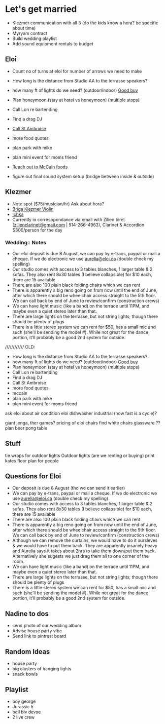 # Let's get married

- Klezmer communication with all 3 (do the kids know a hora? be specific about time)
- Myryam contract
- Build wedding playlist
- Add sound equipment rentals to budget

## Eloi

- Count no of turns at eloi for number of arrows we need to make
- How long is the distance from Studio AA to the terrasse speakers?

- how many ft of lights do we need? (outdoor/indoor) [Good buy](https://www.amazon.com/Backyard-Hanging-Outdoor-Pergola-Deckyard/dp/B00RQHBZVS/)
- Plan honeymoon (stay at hotel vs honeymoon) (multiple stops)
- Call Lon re bartending
- Find a drag DJ
- [Call St Ambroise](http://mcauslan.com/en/)
- more food quotes
- plan park with mike
- plan mini event for moms friend
- [Reach out to McCain foods](https://www.mccain.com/)
- figure out final sound system setup (bridge between inside & outside)

## Klezmer

- Note spot ($75/musician/hr) Ask about hora?
- [Briga Klezmer Violin](https://brigamusic.com/about/)
- [Ichka](https://ichka.bandcamp.com/album/podorozh)
- Currently in corresopondance via email with Zilien biret (zilienclarinet@gmail.com | 514-266-4963), Clarinet & Accordion $300/person for the day

### Wedding:: Notes

- Our eloi deposit is due 8 August, we can pay by e-trans, paypal or mail a cheque. If we do electronic we use aurelia@eloi.ca (double check my spelling)
- Our studio comes with access to 3 tables blanches, 1 larger table & 2 sofas. They also rent 8x30 tables (I believe collapsible) for $10 each, there are 15 available 
- There are also 100 plain black folding chairs which we can rent
- There is apparently a big reno going on from now until the end of June, after which there should be wheelchair access straight to the 5th floor. We can call back by end of June to review/confirm (construction crews)
- We can have light music (like a band) on the terrace until 11PM, and maybe even a quiet stereo later than that.
- There are large lights on the terrasse, but not string lights; though there should be plenty of plugs
- There is a little stereo system we can rent for $50, has a small mic and such (she'll be sending the model #). While not great for the dance portion, it'll probably be a good 2nd system for outside.






//////////// OLD:

- How long is the distance from Studio AA to the terrasse speakers?
- how many ft of lights do we need? (outdoor/indoor) [Good buy](https://www.amazon.com/Backyard-Hanging-Outdoor-Pergola-Deckyard/dp/B00RQHBZVS/)
- Plan honeymoon (stay at hotel vs honeymoon) (multiple stops)
- Call Lon re bartending
- Find a drag DJ
- Call St Ambroise
- more food quotes
- mccain
- plan park with mike
- plan mini event for moms friend


ask eloi about air condition
eloi dishwasher industrial (how fast is a cycle)?

giant jenga, ther games?
pricing of eloi chairs
find white chairs
glassware ??
plan beer pong table

## Stuff

tie wraps for outdoor lights
Outdoor lights (are we renting or buying)
print kates floor plan for people 





## Questions for Eloi

- Our deposit is due 8 August (tho we can send it earlier)
- We can pay by e-trans, paypal or mail a cheque. If we do electronic we use aurelia@eloi.ca (double check my spelling)
- Our studio comes with access to 3 tables blanches, 1 larger table & 2 sofas. They also rent 8x30 tables (I believe collapsible) for $10 each, there are 15 available 
- There are also 100 plain black folding chairs which we can rent
- There is apparently a big reno going on from now until the end of June, after which there should be wheelchair access straight to the 5th floor. We can call back by end of June to review/confirm (construction crews)
- Although we can remove the curtains, we would have to do it oursleves & we would have to put them back. They are apparently insanely heavy and Aurelia says it takes about 2hrs to take them down/put them back. Alternatively she sugests we just drag them all to one corner of the room.
- We can have light music (like a band) on the terrace until 11PM, and maybe even a quiet stereo later than that.
- There are large lights on the terrasse, but not string lights; though there should be plenty of plugs
- There is a little stereo system we can rent for $50, has a small mic and such (she'll be sending the model #). While not great for the dance portion, it'll probably be a good 2nd system for outside.

## Nadine to dos

- send photo of our wedding album
- Advise house party vibe
- Send link to pintrest board

## Random Ideas

- house party
- big clusters of hanging lights
- snack bowls

## Playlist

- boy george
- Jurassic 5
- bell biv devoe
- 2 live crew
